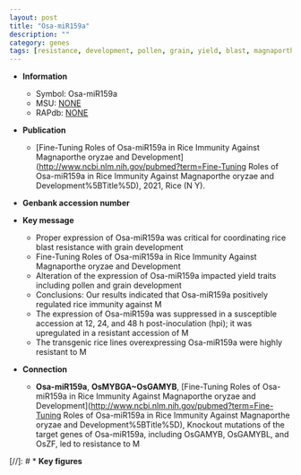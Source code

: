 ```yaml
---
layout: post
title: "Osa-miR159a"
description: ""
category: genes
tags: [resistance, development, pollen, grain, yield, blast, magnaporthe oryzae, immunity, blast resistance, resistant]
---
```


* **Information**  
    + Symbol: Osa-miR159a  
    + MSU: [NONE](http://rice.plantbiology.msu.edu/cgi-bin/ORF_infopage.cgi?orf=NONE)  
    + RAPdb: [NONE](http://rapdb.dna.affrc.go.jp/viewer/gbrowse_details/irgsp1?name=NONE)  

* **Publication**  
    + [Fine-Tuning Roles of Osa-miR159a in Rice Immunity Against Magnaporthe oryzae and Development](http://www.ncbi.nlm.nih.gov/pubmed?term=Fine-Tuning Roles of Osa-miR159a in Rice Immunity Against Magnaporthe oryzae and Development%5BTitle%5D), 2021, Rice (N Y).

* **Genbank accession number**  

* **Key message**  
    + Proper expression of Osa-miR159a was critical for coordinating rice blast resistance with grain development
    + Fine-Tuning Roles of Osa-miR159a in Rice Immunity Against Magnaporthe oryzae and Development
    + Alteration of the expression of Osa-miR159a impacted yield traits including pollen and grain development
    + Conclusions: Our results indicated that Osa-miR159a positively regulated rice immunity against M
    + The expression of Osa-miR159a was suppressed in a susceptible accession at 12, 24, and 48 h post-inoculation (hpi); it was upregulated in a resistant accession of M
    + The transgenic rice lines overexpressing Osa-miR159a were highly resistant to M

* **Connection**  
    + __Osa-miR159a__, __OsMYBGA~OsGAMYB__, [Fine-Tuning Roles of Osa-miR159a in Rice Immunity Against Magnaporthe oryzae and Development](http://www.ncbi.nlm.nih.gov/pubmed?term=Fine-Tuning Roles of Osa-miR159a in Rice Immunity Against Magnaporthe oryzae and Development%5BTitle%5D),  Knockout mutations of the target genes of Osa-miR159a, including OsGAMYB, OsGAMYBL, and OsZF, led to resistance to M

[//]: # * **Key figures**  


